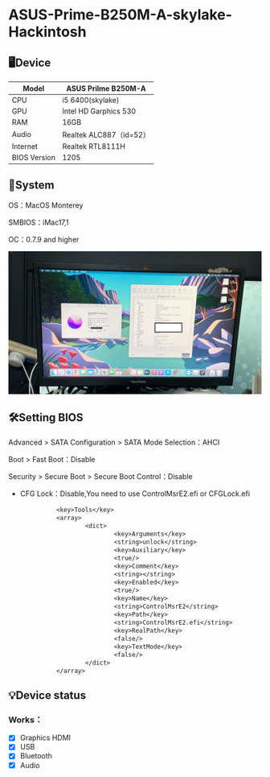 # ASUS-Prime-B250M-A-skylake-Hackintosh

## 🖥️Device
| Model | ASUS Prilme B250M-A |
|------------|-------------------------------|
| CPU | i5 6400(skylake) |
| GPU | Intel HD Garphics 530 |
| RAM | 16GB |
| Audio | Realtek ALC887（id=52） |
| Internet | Realtek RTL8111H |
| BIOS Version | 1205 |

## 📀System
OS：MacOS Monterey

SMBIOS：iMac17,1

OC：0.7.9 and higher

![alt text](ASUS-Prime-B250M-A.jpg)

## 🛠️Setting BIOS

Advanced > SATA Configuration > SATA Mode Selection：AHCI

Boot > Fast Boot：Disable

Security > Secure Boot > Secure Boot Control：Disable

- CFG Lock：Disable,You need to use ControlMsrE2.efi or CFGLock.efi

                <key>Tools</key>
                <array>
                        <dict>
                                <key>Arguments</key>
                                <string>unlock</string>
                                <key>Auxiliary</key>
                                <true/>
                                <key>Comment</key>
                                <string></string>
                                <key>Enabled</key>
                                <true/>
                                <key>Name</key>
                                <string>ControlMsrE2</string>
                                <key>Path</key>
                                <string>ControlMsrE2.efi</string>
                                <key>RealPath</key>
                                <false/>
                                <key>TextMode</key>
                                <false/>
                        </dict>
                </array>
## 💡Device status
### Works：
- [x] Graphics HDMI
- [x] USB
- [x] Bluetooth
- [x] Audio
